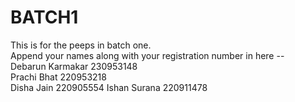 # BATCH1
This is for the peeps in batch one.  
Append your names along with your registration number in here --    
Debarun Karmakar 230953148    
Prachi Bhat 220953218  
Disha Jain 220905554
Ishan Surana 220911478